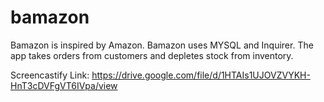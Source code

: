 # bamazon

Bamazon is inspired by Amazon. Bamazon uses MYSQL and Inquirer. The app takes orders from customers and depletes stock from inventory. 

Screencastify Link: https://drive.google.com/file/d/1HTAIs1UJOVZVYKH-HnT3cDVFgVT6IVpa/view
